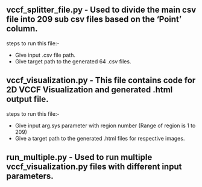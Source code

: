 ## vccf_splitter_file.py - Used to divide the main csv file into 209 sub csv files based on the ‘Point’ column.

steps to run this file:- 
* Give input .csv file path.
* Give target path to the generated 64 .csv files.

## vccf_visualization.py  - This file contains code for 2D VCCF Visualization and generated .html output file. 

steps to run this file:- 
* Give input arg.sys parameter with region number (Range of region is 1 to 209)
* Give a target path to the generated .html files for respective images.

## run_multiple.py - Used to run multiple vccf_visualization.py files with different input parameters.
